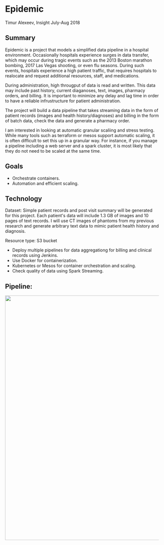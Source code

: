 # Epidemic
Timur Alexeev, Insight July-Aug 2018

## Summary
Epidemic is a project that models a simplified data pipeline in a hospital environment. Occasionally hospitals experience surges in data transfer, which may occur during tragic events such as the 2013 Boston marathon bombing, 2017 Las Vegas shooting, or even flu seasons. During such events, hospitals experience a high patient traffic, that requires hospitals to realocate and request additional resources, staff, and medications.

During administration, high througput of data is read and written. This data may include past history, current diaganoses, text, images, pharmacy orders, and billing. It is important to minimize any delay and lag time in order to have a reliable infrustructure for patient administration.

The project will build a data pipeline that takes streaming data in the form of patient records (images and health history/diagnoses) and billing in the form of batch data, check the data and generate a pharmacy order.

I am interested in looking at automatic granular scaliing and stress testing. While many tools such as terraform or mesos support automatic scaling, it is often difficult to set this up in a granular way. For instance, if you manage a pipeline including a web server and a spark cluster, it is most likely that they do not need to be scaled at the same time.

## Goals
* Orchestrate containers.
* Automation and efficient scaling.

## Technology

Dataset: Simple patient records and post visit summary will be generated for this project. Each patient's data will include 1.3 GB of images and 10 pages of text records. I will use CT images of phantoms from my previous research and generate arbitrary text data to mimic patient health history and diagnosis.

Resource type: S3 bucket

* Deploy multiple pipelines for data aggregationg for billing and clinical records using Jenkins.
* Use Docker for containerization.
* Kubernetes or Mesos for container orchestration and scaling.
* Check quality of data using Spark Streaming.

## Pipeline:

<img src="img/.png" width="800"> 
